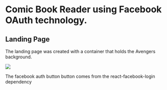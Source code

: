 <h1>Comic Book Reader using Facebook OAuth technology.</h1>

<h2>Landing Page</h2>

<p>The landing page was created with a container that holds the Avengers background.</p> 

<img src="https://media.giphy.com/media/5Sxds9u9h0tYjqZY81/giphy.gif"/>

<p>The facebook auth button button comes from the react-facebook-login dependency</p>
